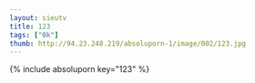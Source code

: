 ```yaml
--- 
layout: sieutv
title: 123
tags: ["0k"]
thumb: http://94.23.248.219/absoluporn-1/image/002/123.jpg
---
```

{% include absoluporn key="123" %} 
